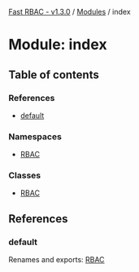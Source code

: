 [Fast RBAC - v1.3.0](../README.md) / [Modules](../modules.md) / index

# Module: index

## Table of contents

### References

- [default](index.md#default)

### Namespaces

- [RBAC](index.rbac.md)

### Classes

- [RBAC](../classes/index.rbac-1.md)

## References

### default

Renames and exports: [RBAC](../classes/index.rbac-1.md)
